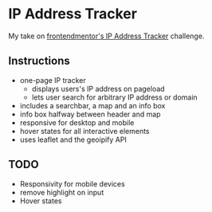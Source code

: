 # IP Address Tracker

My take on [frontendmentor's IP Address Tracker](https://www.frontendmentor.io/challenges/ip-address-tracker-I8-0yYAH0) challenge.

## Instructions
- one-page IP tracker
  - displays users's IP address on pageload
  - lets user search for arbitrary IP address or domain
- includes a searchbar, a map and an info box
- info box halfway between header and map
- responsive for desktop and mobile
- hover states for all interactive elements
- uses leaflet and the geoipify API

## TODO
- Responsivity for mobile devices
- remove highlight on input
- Hover states
